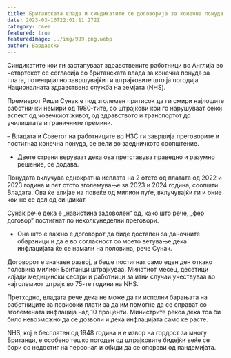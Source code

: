 ```yaml
---
title: Британската влада и синдикатите се договорија за конечна понуда за плата
date: 2023-03-16T22:01:11.272Z
category: свет
featured: true
featuredImage: ../img/999.png.webp
author: Вардарски
---
```


Синдикатите кои ги застапуваат здравствените работници во Англија во четвртокот се согласија со британската влада за конечна понуда за плата, потенцијално завршувајќи ги штрајковите што ја погодија Националната здравствена служба на земјата (NHS).

Премиерот Риши Сунак е под зголемен притисок да ги смири најлошите работнички немири од 1980-тите, со штрајкови кои го нарушуваат секој аспект од човечкиот живот, од здравството и транспортот до училиштата и граничните премини.

– Владата и Советот на работниците во НЗС ги завршија преговорите и постигнаа конечна понуда, се вели во заедничкото соопштение.

- Двете страни веруваат дека ова претставува праведно и разумно решение, се додава.

Понудата вклучува еднократна исплата на 2 отсто од платата од 2022 и 2023 година и пет отсто зголемување за 2023 и 2024 година, соопшти Владата. Ова ќе влијае на повеќе од милион луѓе, вклучувајќи ги и оние кои не се дел од синдикат.

Сунак рече дека е „навистина задоволен“ од, како што рече, „фер договор“ постигнат по неколкунеделни преговори.

- Она што е важно е договорот да биде достапен за даночните обврзници и да е во согласност со моето ветување дека инфлацијата ќе се намали на половина, рече Сунак.

Договорот е значаен развој, а беше постигнат само еден ден откако половина милион Британци штрајкуваа. Минатиот месец, десетици илјади медицински сестри и работници за итни случаи учествуваа во најголемиот штрајк во 75-те години на NHS.

Претходно, владата рече дека не може да ги исполни барањата на работниците за повисоки плати за да им помогне да се справат со зголемената инфлација над 10 проценти. Министрите рекоа дека тоа би било невозможно да се дозволи и дека инфлацијата само ќе расте.

NHS, кој е бесплатен од 1948 година и е извор на гордост за многу Британци, е особено тешко погоден од штрајковите бидејќи веќе се бори со недостиг на персонал и обиди да се опорави од пандемијата.
